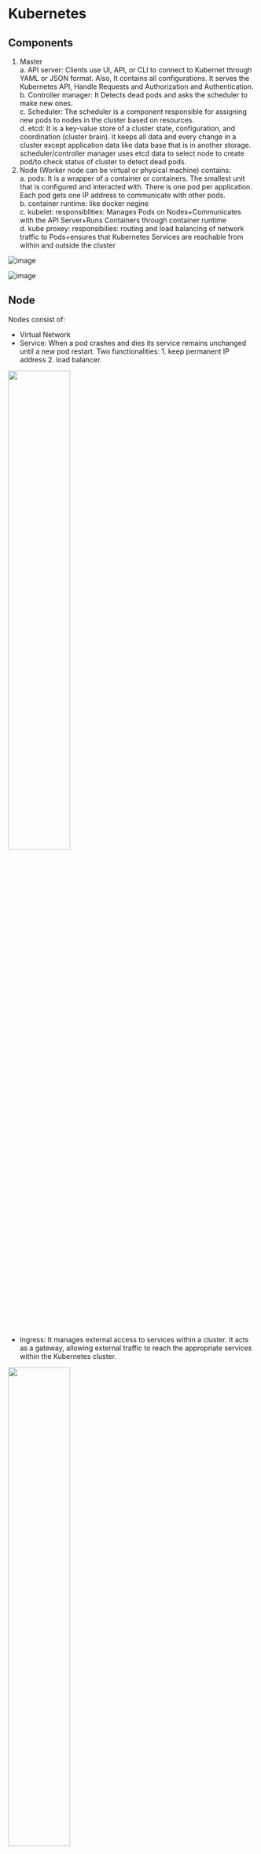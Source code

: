 # Kubernetes
## Components
1. Master  
  a. API server: Clients use UI, API, or CLI to connect to Kubernet through YAML or JSON format. Also, It contains all configurations. It serves the Kubernetes API, Handle Requests and Authorization and Authentication.  
  b. Controller manager: It Detects dead pods and asks the scheduler to make new ones.  
  c. Scheduler: The scheduler is a component responsible for assigning new pods to nodes in the cluster based on resources.   
  d. etcd: It is a key-value store of a cluster state, configuration, and coordination (cluster brain). it keeps all data and every change in a cluster except application data like data base that is in another storage.
scheduler/controller manager uses etcd data to select node to create pod/to check status of cluster to detect dead pods.  
3. Node (Worker node can be virtual or physical machine) contains:  
  a. pods:  It is a wrapper of a container or containers. The smallest unit that is configured and interacted with. There is one pod per application. Each pod gets one IP address to communicate with other pods.  
  b. container runtime: like docker negine  
  c. kubelet: responsiblities: Manages Pods on Nodes+Communicates with the API Server+Runs Containers through container runtime  
  d. kube proxey: responsibilies: routing and load balancing of network traffic to Pods+ensures that Kubernetes Services are reachable from within and outside the cluster

![image](https://github.com/user-attachments/assets/89c799b7-fbbc-4526-8d80-65771a48ecbc)


 ![image](https://github.com/MohammadNazeri/my-educations/assets/109389707/cf4d2676-544b-4dbb-bc82-dcee70458dde)

## Node 
Nodes consist of:
* Virtual Network
* Service: When a pod crashes and dies its service remains unchanged until a new pod restart. Two functionalities: 1. keep permanent IP address  2. load balancer. 
<img src="https://github.com/user-attachments/assets/b8f2abbb-9fad-4a6a-8730-938afccde77a" style="width: 50%;" />

* Ingress: It manages external access to services within a cluster. It acts as a gateway, allowing external traffic to reach the appropriate services within the Kubernetes cluster.

<img src="https://github.com/user-attachments/assets/221b81c7-f05e-465d-b5e2-6ef32a1c58cd" style="width: 50%;" />

* Configmap: ConfigMap is an API object used to store non-sensitive configuration data that can be consumed by pods or other resources in the cluster like address of DB
* Secret: It is kind of ConfigMap that is used to store sensitive configuration data e.g. username and password

<img src="https://github.com/user-attachments/assets/5bcfc627-1840-4dfe-b6b3-ff88bdf989b0" style="width: 50%;" />

* Volume: It is data storage to keep pods' data. Kubernetes cluster does not manage any data persistence.

![image](https://github.com/user-attachments/assets/fc344f6a-1b2a-491a-93ac-4ed2cf8ea14b)


* Deployment: Deployment is an API object that provides declarative updates to applications running within a cluster. It manages the deployment and scaling of replica sets, ensuring that a specified number of identical pods are running at any given time. Pod is on top of containers and deployment is on top of pod. In practice, we should work with deployment not with pods. 
* Stateful set:  While Deployments manage stateless applications, a Stateful Set manages stateful applications, such as databases, where each instance requires stable, persistent storage and unique network identifiers. In addition, Stateful set ensures that datebase reads and writes are synchronized. 

<img src="https://github.com/user-attachments/assets/03166db3-b98f-4421-9f57-cb2ec0e85ab1" style="width: 50%;" />

## Minikube 
* Minikube sets up a lightweight Kubernetes cluster on your local system, allowing you to experiment with Kubernetes features and deploy applications without needing access to a full-scale production cluster.
* kubectl:  It is a command-line tool for interacting with Kubernetes clusters.
### Installation:
* sudo apt install docker.io
* sudo systemctl enable docker
* sudo systemctl start docker
* install minikube
* install kubectl
### Commands
#### Minikube
It just uses for starting and deleting a cluster.
```
* minikube start
* minikube status
* minikube delete
* minikube service [service name] > Minikube will open a tunnel to the specified service, allowing you to access it via a local URL. This is particularly useful during development and testing phases when you need to interact with services running inside your Kubernetes cluster.
```
#### kubectl
```
* kubectl get nodes > shows all nodes
* kubectl get pod
* kubectl get services
* kubectl get deployment
* kubectl create deployment NAME --image=image [--dry-run] [options] > kubctl donot create pod directly. Instead, we should create deployment.
* kubectl create deployment nginx-depl --image=nginx > get nginx from dockerhub and create deployment
* kubectl get replicaset > show all replicasets which maintains a specified number of replicas of a Pod
* kubectl edit deployment [name] > it opens an editor to edict configuration of pod. Then it terminates earlier pod and creates new one.
* kubectl logs [podname] > debug pods
* kubectl describe pod [podname]
* kubectl exec -it [podname] --bin/bash > it gives the terminal of application container
* kubectl delete deployment [deployment name]
* kubectl apply -f [configuration file].yaml > To create or update componenets in the file
```

<img src="https://github.com/user-attachments/assets/f09a0958-b849-447a-9496-238751fa3e3b" style="width: 50%;" />


## YAML file
* The file is so strict indentation
* Generally store the config file with your code.
There are three parts for configuration file of service and deployment:
1. metadata > typically contains information that helps identify and manage the resource being defined.
2. specification > configuration of component. deployment and service have their own configuration
3. status > It is automatically generated and added by Kubernetes. In runtime, Kubernetes always compares the specification part with the current status and if there is a difference (e.g. number of pods) it tries to fit it (self-healing). Kubernetes get this status data from etcd.
Kind shows the kind of component. 
```
apiVersion: apps/v1
kind: Deployment
metadata:
  name: nginx-deployment > name of dep 
  labels:
    app: nginx
spec: > specification for deployment
  replicas: 2 > number of replicas 
  selector:
    matchLabels:
      app: nginx
  template: > blueprint for pods 
    metadata:
      labels:
        app: nginx
    spec:  > specification for pods
      containers:
      - name: nginx
        image: nginx:1.16
        ports:
        - containerPort: 8080
```
### pod configuration
It is inside of the specification(spec) part with the title "template". It has its own metadata and spec parts. 

## Namespace
* namespace is used to organize resources.
* There could be multiple namespace in a cluster.
* They can be created in config files.
  ```
  ...
  metadata:
   name: mysql-configmap
   namespace: my-namespace
  ...
  ```
* By default, each cluster has four namespace:
 * kubernetes-dashboard > it is specific to minikube
 * kube-system > it is used for system-level components and resources. It typically includes components like kube-dns, kube-proxy, kube-scheduler, kube-controller-manager, etc
 * kube-public > It contains publicly accessible data like configmap
 * kube-node-lease > It contains the most important data of nodes
 * default > It uses at beginning when there is not any new namespace 
* kubectl get namespace
* kubeclt create namespace [name]
* 
